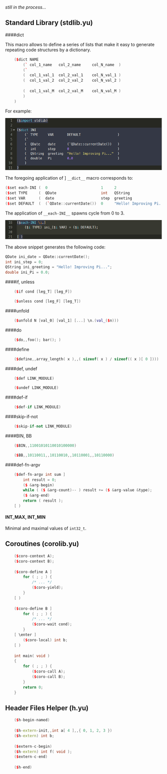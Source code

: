 _still in the process..._

Standard Library (stdlib.yu)
----------------------------

####dict

This macro allows to define a series of lists that make it easy to generate
repeating code structures by a dictionary.

```cpp
	($dict NAME
		(` col_1_name   col_2_name     col_N_name  )
		(`
		(  col_1_val_1  col_2_val_1    col_N_val_1 )
		(  col_1_val_2  col_2_val_2    col_N_val_2 )

		(  col_1_val_M  col_2_val_M    col_N_val_M )
		)
	)
```

For example:

![screenshot](pic/library_01.png)

The foregoing application of ] `__dict__` macro corresponds to:

```cpp
($set each-INI (  0                        1     2                         3       ))
($set TYPE     (  QDate                    int   QString                   double  ))
($set VAR      (  date                     step  greeting                  Pi      ))
($set DEFAULT  (  (`QDate::currentDate())  0     "Hello! Improving Pi..."  0.0     ))
```

The application of `__each-INI__` spawns cycle from 0 to 3.

![screenshot](pic/library_02.png)

The above snippet generates the following code:

```cpp
QDate ini_date = QDate::currentDate();
int ini_step = 0;
QString ini_greeting = "Hello! Improving Pi...";
double ini_Pi = 0.0;
```

####if, unless

```cpp
	($if cond [leg_T] [leg_F])
```

```cpp
	($unless cond [leg_F] [leg_T])
```

####unfold

```cpp
	($unfold N [val_0] [val_1] [...] \n.(val_($n)))
```

####do

```cpp
	($do,,foo(); bar(); )
```

####define

```cpp
	($define,,array_length( x ),,( sizeof( x ) / sizeof(( x )[ 0 ])))
```

####def, undef

```cpp
	($def LINK_MODULE)
```

```cpp
	($undef LINK_MODULE)
```

####def-if

```cpp
	($def-if LINK_MODULE)
```

####skip-if-not

```cpp
	($skip-if-not LINK_MODULE)
```

####BIN, BB

```cpp
	($BIN,,11001010110010100000)
```

```cpp
	($BB,,10110011,,10110010,,10110001,,10110000)
```

####def-fn-argv

```cpp
	($def-fn-argv int sum ]
		int result = 0;
		($ &arg-begin)
		while ( ($ &arg-count)-- ) result += ($ &arg-value &type);
		($ &arg-end)
		return ( result );
	[ )
```

#### INT_MAX, INT_MIN

Minimal and maximal values of `int32_t`.


Coroutines (corolib.yu)
-----------------------

```cpp
	($coro-context A);
	($coro-context B);

	($coro-define A ]
		for ( ; ; ) {
			/* ... */
			($coro-yield);
		}
	[ )

	($coro-define B ]
		for ( ; ; ) {
			/* ... */
			($coro-wait cond);
		}
	[ \enter ]
		($coro-local) int b;
	[ )

	int main( void )
	{
		for ( ; ; ) {
			($coro-call A);
			($coro-call B);
		}
		return 0;
	}
```


Header Files Helper (h.yu)
--------------------------

```cpp
	($h-begin-named)

	($h-extern-init,,int a[ 4 ],,{ 0, 1, 2, 3 })
	($h-extern) int b;

	($extern-c-begin)
	($h-extern) int f( void );
	($extern-c-end)

	($h-end)
```
